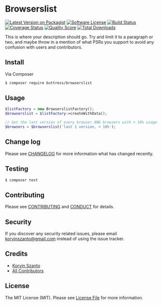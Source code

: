 # Browserslist

[![Latest Version on Packagist][ico-version]][link-packagist]
[![Software License][ico-license]](LICENSE.md)
[![Build Status][ico-travis]][link-travis]
[![Coverage Status][ico-scrutinizer]][link-scrutinizer]
[![Quality Score][ico-code-quality]][link-code-quality]
[![Total Downloads][ico-downloads]][link-downloads]

This is where your description should go. Try and limit it to a paragraph or two, and maybe throw in a mention of what
PSRs you support to avoid any confusion with users and contributors.

## Install

Via Composer

``` bash
$ composer require buttress/browserslist
```

## Usage

``` php
$listFactory = new BrowserslistFactory();
$browserslist = $listFactory->createWithData();

// Get the last version of every browser AND browsers with > 10% usage
$browsers = $browserslist('last 1 version, > 10%');
```

## Change log

Please see [CHANGELOG](CHANGELOG.md) for more information what has changed recently.

## Testing

``` bash
$ composer test
```

## Contributing

Please see [CONTRIBUTING](CONTRIBUTING.md) and [CONDUCT](CONDUCT.md) for details.

## Security

If you discover any security related issues, please email korvinszanto@gmail.com instead of using the issue tracker.

## Credits

- [Korvin Szanto][link-author]
- [All Contributors][link-contributors]

## License

The MIT License (MIT). Please see [License File](LICENSE.md) for more information.

[ico-version]: https://img.shields.io/packagist/v/Buttress/Browserslist.svg?style=flat-square
[ico-license]: https://img.shields.io/badge/license-MIT-brightgreen.svg?style=flat-square
[ico-travis]: https://img.shields.io/travis/Buttress/Browserslist/master.svg?style=flat-square
[ico-scrutinizer]: https://img.shields.io/scrutinizer/coverage/g/Buttress/Browserslist.svg?style=flat-square
[ico-code-quality]: https://img.shields.io/scrutinizer/g/Buttress/Browserslist.svg?style=flat-square
[ico-downloads]: https://img.shields.io/packagist/dt/Buttress/Browserslist.svg?style=flat-square

[link-packagist]: https://packagist.org/packages/Buttress/Browserslist
[link-travis]: https://travis-ci.org/Buttress/Browserslist
[link-scrutinizer]: https://scrutinizer-ci.com/g/Buttress/Browserslist/code-structure
[link-code-quality]: https://scrutinizer-ci.com/g/Buttress/Browserslist
[link-downloads]: https://packagist.org/packages/Buttress/Browserslist
[link-author]: https://github.com/korvinszanto
[link-contributors]: ../../contributors
